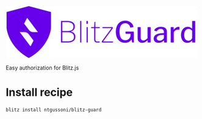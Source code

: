 <p align="center">
 <img src="blitz-guard.png" width="500px" />
</p>

Easy authorization for Blitz.js

# Install recipe

```blitz install ntgussoni/blitz-guard```


 <!-- ALL-CONTRIBUTORS-LIST:START - Do not remove or modify this section -->
<!-- prettier-ignore -->
 <!-- ALL-CONTRIBUTORS-LIST:END -->
